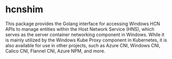 # hcnshim
This package provides the Golang interface for accessing Windows HCN APIs to manage entities within the Host Network Service (HNS), which serves as the server container networking component in Windows. While it is mainly utilized by the Windows Kube Proxy component in Kubernetes, it is also available for use in other projects, such as Azure CNI, Windows CNI, Calico CNI, Flannel CNI, Azure NPM, and more.
